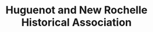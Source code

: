 ---
layout: repo
title: "Huguenot and New Rochelle Historical Association"
id: 21168
permalink: repos/21168/
---